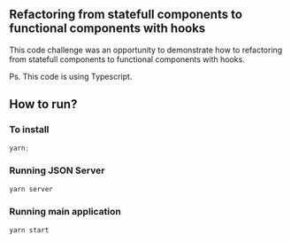 ## Refactoring from statefull components to functional components with hooks

This code challenge was an opportunity to demonstrate how to refactoring from statefull components to functional components with hooks.

Ps. This code is using Typescript.

## How to run?

### To install

```javascript
yarn;
```

### Running JSON Server

```javascript
yarn server
```

### Running main application

```javascript
yarn start
```
